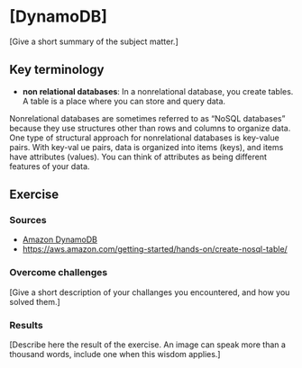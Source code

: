 # [DynamoDB]
[Give a short summary of the subject matter.]

## Key terminology
- **non relational databases**: In a nonrelational database, you create tables. A table is a place where you can store and query data.

Nonrelational databases are sometimes referred to as “NoSQL databases” because they use structures other than rows and columns to organize data. One type of structural approach for nonrelational databases is key-value pairs. With key-val                         ue pairs, data is organized into items (keys), and items have attributes (values). You can think of attributes as being different features of your data.

## Exercise
### Sources
- [Amazon DynamoDB](https://aws.amazon.com/dynamodb/)
- https://aws.amazon.com/getting-started/hands-on/create-nosql-table/

### Overcome challenges
[Give a short description of your challanges you encountered, and how you solved them.]

### Results
[Describe here the result of the exercise. An image can speak more than a thousand words, include one when this wisdom applies.]
